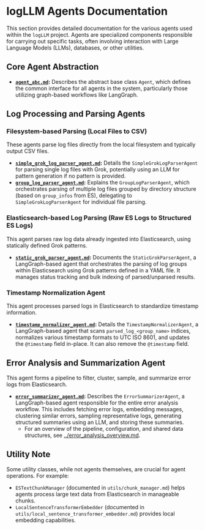 # logLLM Agents Documentation

This section provides detailed documentation for the various agents used within the `logLLM` project. Agents are specialized components responsible for carrying out specific tasks, often involving interaction with Large Language Models (LLMs), databases, or other utilities.

## Core Agent Abstraction

- **[`agent_abc.md`](./agent_abc.md):** Describes the abstract base class `Agent`, which defines the common interface for all agents in the system, particularly those utilizing graph-based workflows like LangGraph.

## Log Processing and Parsing Agents

### Filesystem-based Parsing (Local Files to CSV)

These agents parse log files directly from the local filesystem and typically output CSV files.

- **[`simple_grok_log_parser_agent.md`](./simple_grok_log_parser_agent.md):** Details the `SimpleGrokLogParserAgent` for parsing single log files with Grok, potentially using an LLM for pattern generation if no pattern is provided.
- **[`group_log_parser_agent.md`](./group_log_parser_agent.md):** Explains the `GroupLogParserAgent`, which orchestrates parsing of multiple log files grouped by directory structure (based on `group_infos` from ES), delegating to `SimpleGrokLogParserAgent` for individual file parsing.

### Elasticsearch-based Log Parsing (Raw ES Logs to Structured ES Logs)

This agent parses raw log data already ingested into Elasticsearch, using statically defined Grok patterns.

- **[`static_grok_parser_agent.md`](./static_grok_parser_agent.md):** Documents the `StaticGrokParserAgent`, a LangGraph-based agent that orchestrates the parsing of log groups within Elasticsearch using Grok patterns defined in a YAML file. It manages status tracking and bulk indexing of parsed/unparsed results.

### Timestamp Normalization Agent

This agent processes parsed logs in Elasticsearch to standardize timestamp information.

- **[`timestamp_normalizer_agent.md`](./timestamp_normalizer_agent.md):** Details the `TimestampNormalizerAgent`, a LangGraph-based agent that scans `parsed_log_<group_name>` indices, normalizes various timestamp formats to UTC ISO 8601, and updates the `@timestamp` field in-place. It can also remove the `@timestamp` field.

## Error Analysis and Summarization Agent

This agent forms a pipeline to filter, cluster, sample, and summarize error logs from Elasticsearch.

- **[`error_summarizer_agent.md`](./error_summarizer_agent.md):** Describes the `ErrorSummarizerAgent`, a LangGraph-based agent responsible for the entire error analysis workflow. This includes fetching error logs, embedding messages, clustering similar errors, sampling representative logs, generating structured summaries using an LLM, and storing these summaries.
  - For an overview of the pipeline, configuration, and shared data structures, see [../error_analysis_overview.md](../error_analysis_overview.md).

## Utility Note

Some utility classes, while not agents themselves, are crucial for agent operations. For example:

- `ESTextChunkManager` (documented in `utils/chunk_manager.md`) helps agents process large text data from Elasticsearch in manageable chunks.
- `LocalSentenceTransformerEmbedder` (documented in `utils/local_sentence_transformer_embedder.md`) provides local embedding capabilities.
